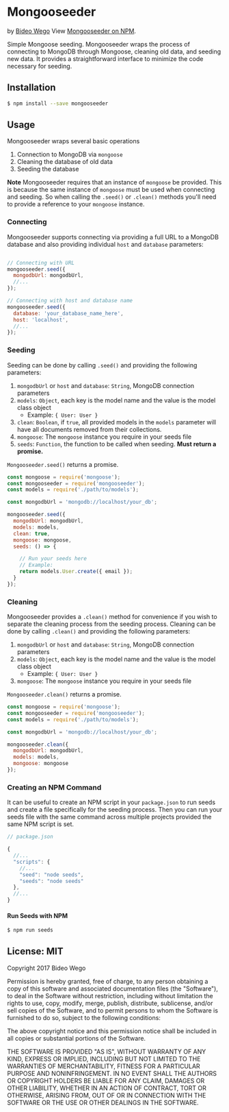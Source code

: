 # Mongooseeder
by [Bideo Wego](https://github.com/BideoWego)
View [Mongooseeder on NPM](https://www.npmjs.com/package/mongooseeder).


Simple Mongoose seeding. Mongooseeder wraps the process of connecting to MongoDB through Mongoose, cleaning old data, and seeding new data. It provides a straightforward interface to minimize the code necessary for seeding.


## Installation

```bash
$ npm install --save mongooseeder
```


## Usage

Mongooseeder wraps several basic operations

1. Connection to MongoDB via `mongoose`
1. Cleaning the database of old data
1. Seeding the database

**Note** Mongooseeder requires that an instance of `mongoose` be provided. This is because the same instance of `mongoose` must be used when connecting and seeding. So when calling the `.seed()` or `.clean()` methods you'll need to provide a reference to your `mongoose` instance.


### Connecting

Mongooseeder supports connecting via providing a full URL to a MongoDB database and also providing individual `host` and `database` parameters:

```javascript

// Connecting with URL
mongooseeder.seed({
  mongodbUrl: mongodbUrl,
  //...
});

// Connecting with host and database name
mongooseeder.seed({
  database: 'your_database_name_here',
  host: 'localhost',
  //...
});
```


### Seeding

Seeding can be done by calling `.seed()` and providing the following parameters:

1. `mongodbUrl` or `host` and `database`: `String`, MongoDB connection parameters
1. `models`: `Object`, each key is the model name and the value is the model class object
    - Example: `{ User: User }`
1. `clean`: `Boolean`, if `true`, all provided models in the `models` parameter will have all documents removed from their collections.
1. `mongoose`: The `mongoose` instance you require in your seeds file
1. `seeds`: `Function`, the function to be called when seeding. **Must return a promise.**

`Mongooseeder.seed()` returns a promise.

```javascript
const mongoose = require('mongoose');
const mongooseeder = require('mongooseeder');
const models = require('./path/to/models');

const mongodbUrl = 'mongodb://localhost/your_db';

mongooseeder.seed({
  mongodbUrl: mongodbUrl,
  models: models,
  clean: true,
  mongoose: mongoose,
  seeds: () => {

    // Run your seeds here
    // Example:
    return models.User.create({ email });
  }
});
```


### Cleaning

Mongooseeder provides a `.clean()` method for convenience if you wish to separate the cleaning process from the seeding process. Cleaning can be done by calling `.clean()` and providing the following parameters:

1. `mongodbUrl` or `host` and `database`: `String`, MongoDB connection parameters
1. `models`: `Object`, each key is the model name and the value is the model class object
    - Example: `{ User: User }`
1. `mongoose`: The `mongoose` instance you require in your seeds file

`Mongooseeder.clean()` returns a promise.

```javascript
const mongoose = require('mongoose');
const mongooseeder = require('mongooseeder');
const models = require('./path/to/models');

const mongodbUrl = 'mongodb://localhost/your_db';

mongooseeder.clean({
  mongodbUrl: mongodbUrl,
  models: models,
  mongoose: mongoose
});
```


### Creating an NPM Command

It can be useful to create an NPM script in your `package.json` to run seeds and create a file specifically for the seeding process. Then you can run your seeds file with the same command across multiple projects provided the same NPM script is set.

```javascript
// package.json

{
  //...
  "scripts": {
    //...
    "seed": "node seeds",
    "seeds": "node seeds"
  },
  //...
}
```

#### Run Seeds with NPM

```bash
$ npm run seeds
```


## License: MIT

Copyright 2017 Bideo Wego

Permission is hereby granted, free of charge, to any person obtaining a copy of this software and associated documentation files (the "Software"), to deal in the Software without restriction, including without limitation the rights to use, copy, modify, merge, publish, distribute, sublicense, and/or sell copies of the Software, and to permit persons to whom the Software is furnished to do so, subject to the following conditions:

The above copyright notice and this permission notice shall be included in all copies or substantial portions of the Software.

THE SOFTWARE IS PROVIDED "AS IS", WITHOUT WARRANTY OF ANY KIND, EXPRESS OR IMPLIED, INCLUDING BUT NOT LIMITED TO THE WARRANTIES OF MERCHANTABILITY, FITNESS FOR A PARTICULAR PURPOSE AND NONINFRINGEMENT. IN NO EVENT SHALL THE AUTHORS OR COPYRIGHT HOLDERS BE LIABLE FOR ANY CLAIM, DAMAGES OR OTHER LIABILITY, WHETHER IN AN ACTION OF CONTRACT, TORT OR OTHERWISE, ARISING FROM, OUT OF OR IN CONNECTION WITH THE SOFTWARE OR THE USE OR OTHER DEALINGS IN THE SOFTWARE.















